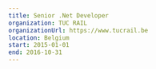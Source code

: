 ```yaml
---
title: Senior .Net Developer
organization: TUC RAIL
organizationUrl: https://www.tucrail.be
location: Belgium
start: 2015-01-01
end: 2016-10-31
---
```

